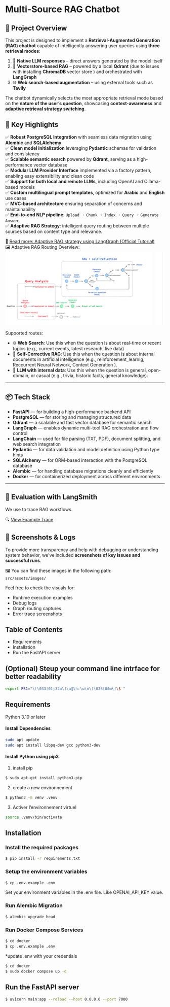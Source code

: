 # Multi-Source RAG Chatbot

## 🧠 Project Overview

This project is designed to implement a **Retrieval-Augmented Generation (RAG) chatbot** capable of intelligently answering user queries using **three retrieval modes**:

1. 💬 **Native LLM responses** – direct answers generated by the model itself  
2. 🧲 **Vectorstore-based RAG** – powered by a local **Qdrant** (due to issues with installing **ChromaDB** vector store ) and orchestrated with **LangGraph**  
3. 🌐 **Web search-based augmentation** – using external tools such as **Tavily** 

The chatbot dynamically selects the most appropriate retrieval mode based on the **nature of the user’s question**, showcasing **context-awareness** and **adaptive retrieval strategy switching**.


## 🚀 Key Highlights

✅ **Robust PostgreSQL Integration** with seamless data migration using **Alembic** and **SQLAlchemy**  
✅ **Clean model initialization** leveraging **Pydantic** schemas for validation and consistency  
✅ **Scalable semantic search** powered by **Qdrant**, serving as a high-performance vector database  
✅ **Modular LLM Provider Interface** implemented via a factory pattern, enabling easy extensibility and clean code  
✅ **Support for both local and remote LLMs**, including OpenAI and Ollama-based models  
✅ **Custom multilingual prompt templates**, optimized for **Arabic** and **English** use cases  
✅ **MVC-based architecture** ensuring separation of concerns and maintainability  
✅ **End-to-end NLP pipeline**: `Upload ➝ Chunk ➝ Index ➝ Query ➝ Generate Answer`  
✅ **Adaptive RAG Strategy**: intelligent query routing between multiple sources based on content type and relevance.

📘 [Read more: Adaptive RAG strategy using LangGraph (Official Tutorial)](https://github.com/langchain-ai/langgraph/blob/main/docs/docs/tutorials/rag/langgraph_adaptive_rag.ipynb)  
🖼️ Adaptive RAG Routing Overview:  
![Adaptive RAG Strategy](src/assets/images/adaptative_rag_starigie.png)

Supported routes:
- 🌐 **Web Search**: Use this when the question is about real-time or recent topics (e.g., current events, latest research, live data)  
- 🔄 **Self-Corrective RAG**: Use this when the question is about internal documents in artificial intelligence (e.g., reinforcement_learnig, Reccurrent Neural Network, Context Generation ). 
- 🧠 **LLM with internal  data**: Use this when the question is general, open-domain, or casual (e.g., trivia, historic facts, general knowledge).


---



## 📦 Tech Stack

- **FastAPI** — for building a high-performance backend API  
- **PostgreSQL** — for storing and managing structured data  
- **Qdrant** — a scalable and fast vector database for semantic search  
- **LangGraph** — enables dynamic multi-tool RAG orchestration and flow control  
- **LangChain** — used for file parsing (TXT, PDF), document splitting, and web search integration  
- **Pydantic** — for data validation and model definition using Python type hints  
- **SQLAlchemy** — for ORM-based interaction with the PostgreSQL database  
- **Alembic** — for handling database migrations cleanly and efficiently  
- **Docker** — for containerized deployment across different environments



---

## 🧪 Evaluation with LangSmith

We use to trace RAG workflows.

🔍 [View Example Trace](https://smith.langchain.com/public/2ae5ef28-7c59-47b7-b5cd-e9f70596544f/r)


## 📸 Screenshots & Logs

To provide more transparency and help with debugging or understanding system behavior, we've included **screenshots of key issues and successful runs**.

🖼️ You can find these images in the following path:  
`src/assets/images/`

Feel free to check the visuals for:
- Runtime execution examples
- Debug logs
- Graph routing captures
- Error trace screenshots



## Table of Contents
- Requirements
- Installation
- Run the FastAPI server

## (Optional) Steup your command line intrface for better readability
```bash
export PS1="\[\033[01;32m\]\u@\h:\w\n\[\033[00m\]\$ "
```

## Requirements

 Python 3.10 or later

#### Install Dependencies 

```bash 
sudo apt update
sudo apt install libpq-dev gcc python3-dev
```

#### Install Python using pip3

1) install pip 

```bash 
$ sudo apt-get install python3-pip
```

2)  create a new environnement 

```bash
$ python3 -m venv .venv
```

3) Activer l’environnement virtuel 
```bash 
source .venv/bin/activate
```

## Installation


### Install the required packages

```bash 
$ pip install -r requirements.txt
```

### Setup the environment variables
```bash 
$ cp .env.example .env
```
Set your environment variables in the .env file. Like OPENAI_API_KEY value.

### Run Alembic Migration 
```bash
$ alembic upgrade head
```

### Run Docker Compose Services
```bash 
$ cd docker
$ cp .env.example .env
```
*update .env with your credentials

```bash 
$ cd docker
$ sudo docker compose up -d
```

## Run the FastAPI server

```bash
$ uvicorn main:app --reload --host 0.0.0.0 --port 7000
```

